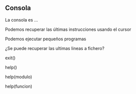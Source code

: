 ## Consola

La consola es ...

Podemos recuperar las últimas instrucciones usando el cursor


Podemos ejecutar pequeños programas

¿Se puede recuperar las ultimas lineas a fichero?

exit()

help()

help(modulo)

help(funcion)